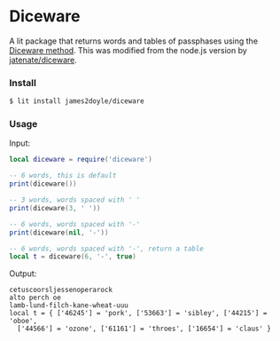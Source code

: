 Diceware
========

A lit package that returns words and tables of passphases using the [Diceware method](https://firstlook.org/theintercept/2015/03/26/passphrases-can-memorize-attackers-cant-guess/). This was modified from the node.js version by [jatenate/diceware](https://github.com/jatenate/diceware).

### Install

```sh
$ lit install james2doyle/diceware
```

### Usage

Input:

```lua
local diceware = require('diceware')

-- 6 words, this is default
print(diceware())

-- 3 words, words spaced with ' '
print(diceware(3, ' '))

-- 6 words, words spaced with '-'
print(diceware(nil, '-'))

-- 6 words, words spaced with '-', return a table
local t = diceware(6, '-', true)
```

Output:

```
cetuscoorsljessenoperarock
alto perch oe
lamb-lund-filch-kane-wheat-uuu
local t = { ['46245'] = 'pork', ['53663'] = 'sibley', ['44215'] = 'oboe',
  ['44566'] = 'ozone', ['61161'] = 'throes', ['16654'] = 'claus' }
```

